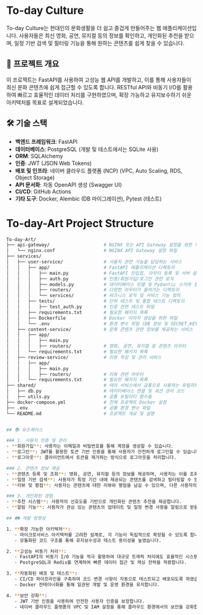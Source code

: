 # To-day Culture

To-day Culture는 현대인의 문화생활을 더 쉽고 즐겁게 만들어주는 웹 애플리케이션입니다. 사용자들은 최신 영화, 공연, 뮤지컬 등의 정보를 확인하고, 개인화된 추천을 받으며, 일정 기반 검색 및 필터링 기능을 통해 원하는 콘텐츠를 쉽게 찾을 수 있습니다.

## 🚀 프로젝트 개요

이 프로젝트는 FastAPI를 사용하여 고성능 웹 API를 개발하고, 이를 통해 사용자들이 최신 문화 콘텐츠에 쉽게 접근할 수 있도록 합니다. RESTful API와 비동기 I/O를 활용하여 빠르고 효율적인 데이터 처리를 구현하였으며, 확장 가능하고 유지보수하기 쉬운 아키텍처를 목표로 설계되었습니다.

## 🛠 기술 스택

- **백엔드 프레임워크**: FastAPI
- **데이터베이스**: PostgreSQL (개발 및 테스트에서는 SQLite 사용)
- **ORM**: SQLAlchemy
- **인증**: JWT (JSON Web Tokens)
- **배포 및 인프라**: 네이버 클라우드 플랫폼 (NCP) (VPC, Auto Scaling, RDS, Object Storage)
- **API 문서화**: 자동 OpenAPI 생성 (Swagger UI)
- **CI/CD**: GitHub Actions
- **기타 도구**: Docker, Alembic (DB 마이그레이션), Pytest (테스트)

# To-day-Art Project Structure

```bash
To-day-Art/
├── api-gateway/                    # NGINX 또는 API Gateway 설정을 위한 디렉토리
│   └── nginx.conf                  # NGINX API Gateway 설정 파일
├── services/
│   ├── user-service/               # 사용자 관련 기능을 담당하는 서비스
│   │   ├── app/                    # FastAPI 애플리케이션 디렉토리
│   │   │   ├── main.py             # FastAPI 진입점, 라우터 등록 및 서버 실행
│   │   │   ├── auth.py             # 인증/회원가입/로그인 관련 로직
│   │   │   ├── models.py           # 데이터베이스 모델 및 Pydantic 스키마 정의
│   │   │   ├── routers/            # 다양한 라우터가 들어가는 디렉토리
│   │   │   └── services/           # 비즈니스 로직 및 서비스 기능 정의
│   │   ├── tests/                  # 단위 테스트 및 통합 테스트 디렉토리
│   │   │   ├── test_auth.py        # 인증 관련 테스트 파일
│   │   ├── requirements.txt        # 필요한 패키지 목록
│   │   ├── Dockerfile              # Docker 이미지 생성을 위한 파일
│   │   └── .env                    # 환경 변수 파일 (DB 정보 및 SECRET_KEY)
│   ├── content-service/            # 문화 콘텐츠 관련 정보를 제공하는 서비스
│   │   ├── app/
│   │   │   ├── main.py
│   │   │   ├── routers/            # 영화, 공연, 뮤지컬 등 콘텐츠 라우터
│   │   └── requirements.txt        # 필요한 패키지 목록
│   ├── review-service/             # 리뷰 작성 및 관리 서비스
│   │   ├── app/
│   │   │   ├── main.py
│   │   │   ├── routers/            # 리뷰 관련 라우터
│   │   └── requirements.txt        # 필요한 패키지 목록
├── shared/                         # 여러 서비스에서 공통으로 사용하는 유틸리티
│   ├── db.py                       # 데이터베이스 연결 및 세션 관리 코드
│   ├── utils.py                    # 공통 유틸리티 함수들
├── docker-compose.yml              # 전체 프로젝트 Docker 설정
├── .env                            # 공통 환경 변수 파일
└── README.md                       # 프로젝트 개요 및 설명


## 📚 유즈케이스

### 1. 사용자 인증 및 관리
- **회원가입**: 사용자는 이메일과 비밀번호를 통해 계정을 생성할 수 있습니다.
- **로그인**: JWT를 활용한 토큰 기반 인증을 통해 사용자가 안전하게 로그인할 수 있습니다.
- **로그아웃**: 클라이언트에서 토큰을 제거하는 방식으로 로그아웃을 처리합니다.

### 2. 콘텐츠 정보 제공
- **콘텐츠 등록 및 조회**: 영화, 공연, 뮤지컬 등의 정보를 제공하며, 사용자는 이를 조회할 수 있습니다.
- **일정 기반 검색**: 사용자가 특정 기간 내에 제공되는 콘텐츠를 검색하고 필터링할 수 있습니다.
- **리뷰 및 평점**: 사용자는 콘텐츠에 대한 리뷰와 평점을 남길 수 있으며, 다른 사용자의 평가를 확인할 수 있습니다.

### 3. 개인화된 경험
- **추천 시스템**: 사용자의 선호도를 기반으로 개인화된 콘텐츠 추천을 제공합니다.
- **알림 기능**: 사용자가 관심 있는 콘텐츠의 업데이트 및 일정 변경 사항을 알림으로 받을 수 있습니다.

## 🛤 개발 방향성

1. **확장 가능한 아키텍처**:
   - 마이크로서비스 아키텍처를 고려한 설계로, 각 기능이 독립적으로 확장될 수 있도록 합니다.
   - 모듈화된 코드 구조를 통해 유지보수성과 테스트 용이성을 높였습니다.

2. **고성능 비동기 처리**:
   - FastAPI의 비동기 I/O 기능을 적극 활용하여 대규모 트래픽 처리에도 효율적인 시스템을 구축합니다.
   - PostgreSQL과 Redis를 연계하여 빠른 데이터 접근 및 캐싱 전략을 적용합니다.

3. **자동화된 배포 및 테스트**:
   - CI/CD 파이프라인을 구축하여 코드 변경 사항이 자동으로 테스트되고 배포되도록 하였습니다.
   - Docker 컨테이너화를 통해 일관된 개발 및 운영 환경을 유지합니다.

4. **보안 강화**:
   - JWT 기반 인증을 사용하여 안전한 사용자 인증을 보장합니다.
   - 네이버 클라우드 플랫폼의 VPC 및 IAM 설정을 통해 클라우드 환경에서의 보안을 강화합니다.
